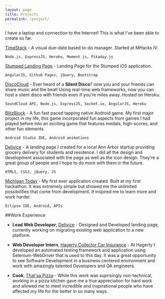 ```yaml
---
layout: page
title: Projects
permalink: /project/
---
```


I have a laptop and connection to the Internet! This is what I've been able to create so far.

[TimeStack](http://timestack.co) - A visual due-date based to-do manager. Started at MHacks IV.

```
Node.js, ExpressJS, Heroku, Moment.js, Pikaday.js
```

[Stumped Landing Page](http://stumped.io) - Landing Page for the Stumped iOS application.

```
AngularJS, Github Pages, jQuery, Bootstrap
```

[DiscoCloud](http://discocloud.herokuapp.com) - Ever heard of a **Silent Disco**? now you and your friends can share music and the beat! Using real-time web frameworks, now you can host a silent disco with friends even if you're miles away. Hosted on Heroku.

```
SoundCloud API, Node.js, ExpressJS, Socket.io, AngularJS, Heroku
```

[BlitzBlock](http://goo.gl/zqblW9) - A fun fast paced tapping native Android game. My first major project in my life, this game incorporated fun aspects from games I had played before into an exciting game that features medals, high-scores, and other fun elements.

```
Android Studio IDE, Android animations
```

[Delivice](https://delivice.github.io) - A landing page I created for a local Ann Arbor startup providing grocery delivery for students and residence. I did all the design and development associated with the page as well as the icon design. They're a great group of people and I hope to do more with them in the future.

```
HTML5, CSS3, jQuery, JS
```

[Michigan Today](http://goo.gl/zqblW9) - My first ever application created. Built at my first hackathon. It was extremely simple but showed me the unlimited possibilities that come from development. It inspired me to learn more and work harder.

```
Eclipse IDE, Android, APIs
```

##Work Experience

* **Lead Web Developer**, [Delivice](http://delivice.com) - Designed and Developed landing page, currently working on migrating existing web application to a new platform.

* **Web Developer Intern**, [Hagerty Collector Car Insurance](http://hagerty.com) - At Hagerty I developed an automated testing framework and application using Selenium-WebDriver that is used to this day. It was a great opportunity to see Software Development in a business centered environment and work with amazingly talented Developers and QA engineers.

* **Cook**, [That'sa Pizza](http://thatsapizzami.com) - While this work was suprisingly non-technical, working in a pizza kitchen gave me a true appreciation for hard work and allowed me to meet incredible and inspirational people who have affected my life for the better in so many ways.
